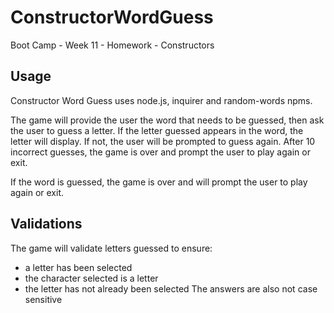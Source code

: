 # ConstructorWordGuess
Boot Camp - Week 11 - Homework - Constructors

## Usage
Constructor Word Guess uses node.js, inquirer and random-words npms.

The game will provide the user the word that needs to be guessed, then ask the user to guess a letter. If the letter guessed appears in the word, the letter will display. If not, the user will be prompted to guess again. After 10 incorrect guesses, the game is over and prompt the user to play again or exit.

If the word is guessed, the game is over and will prompt the user to play again or exit.

## Validations
The game will validate letters guessed to ensure:
- a letter has been selected
- the character selected is a letter
- the letter has not already been selected
The answers are also not case sensitive
